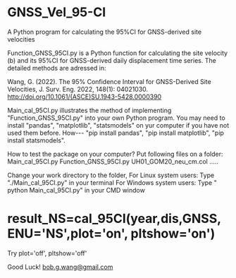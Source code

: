 # GNSS_Vel_95-CI
A Python program for calculating the 95%CI for GNSS-derived site velocities

Function_GNSS_95CI.py is a Python function for calculating the site velocity (b) and its 95%CI for GNSS-derived daily displacement time series.
The detailed methods are adressed in:

Wang, G. (2022). The 95% Confidence Interval for GNSS-Derived Site Velocities, J. Surv. Eng. 2022, 148(1): 04021030. 
http://doi.org/10.1061/(ASCE)SU.1943-5428.0000390

Main_cal_95CI.py illustrates the method of implementing "Function_GNSS_95CI.py" into your own Python program.
You may need to install "pandas", "matplotlib", "statsmodels" on yur computer if you have not used them before.
How--- "pip install pandas", "pip install matplotlib", "pip install statsmodels".

How to test the package on your computer?
Put following files on a folder:
Main_cal_95CI.py
Function_GNSS_95CI.py
UH01_GOM20_neu_cm.col
.....

Change your work directory to the folder,
For Linux system users:
Type "./Main_cal_95CI.py" in your terminal
For Windows system users:
Type " python Main_cal_95CI.py" in your CMD window

# result_NS=cal_95CI(year,dis,GNSS, ENU='NS',plot='on', pltshow='on')
Try plot='off', pltshow='off'

Good Luck!
bob.g.wang@gmail.com

